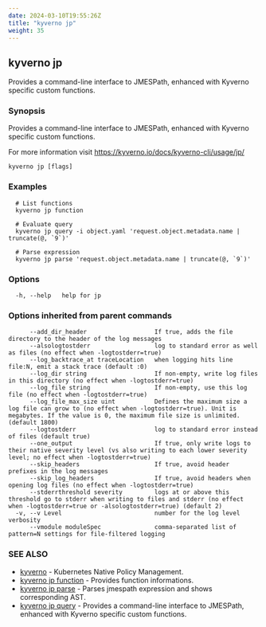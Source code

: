 ```yaml
---
date: 2024-03-10T19:55:26Z
title: "kyverno jp"
weight: 35
---
```

## kyverno jp

Provides a command-line interface to JMESPath, enhanced with Kyverno specific custom functions.

### Synopsis

Provides a command-line interface to JMESPath, enhanced with Kyverno specific custom functions.

  For more information visit https://kyverno.io/docs/kyverno-cli/usage/jp/

```
kyverno jp [flags]
```

### Examples

```
  # List functions
  kyverno jp function

  # Evaluate query
  kyverno jp query -i object.yaml 'request.object.metadata.name | truncate(@, `9`)'

  # Parse expression
  kyverno jp parse 'request.object.metadata.name | truncate(@, `9`)'
```

### Options

```
  -h, --help   help for jp
```

### Options inherited from parent commands

```
      --add_dir_header                   If true, adds the file directory to the header of the log messages
      --alsologtostderr                  log to standard error as well as files (no effect when -logtostderr=true)
      --log_backtrace_at traceLocation   when logging hits line file:N, emit a stack trace (default :0)
      --log_dir string                   If non-empty, write log files in this directory (no effect when -logtostderr=true)
      --log_file string                  If non-empty, use this log file (no effect when -logtostderr=true)
      --log_file_max_size uint           Defines the maximum size a log file can grow to (no effect when -logtostderr=true). Unit is megabytes. If the value is 0, the maximum file size is unlimited. (default 1800)
      --logtostderr                      log to standard error instead of files (default true)
      --one_output                       If true, only write logs to their native severity level (vs also writing to each lower severity level; no effect when -logtostderr=true)
      --skip_headers                     If true, avoid header prefixes in the log messages
      --skip_log_headers                 If true, avoid headers when opening log files (no effect when -logtostderr=true)
      --stderrthreshold severity         logs at or above this threshold go to stderr when writing to files and stderr (no effect when -logtostderr=true or -alsologtostderr=true) (default 2)
  -v, --v Level                          number for the log level verbosity
      --vmodule moduleSpec               comma-separated list of pattern=N settings for file-filtered logging
```

### SEE ALSO

* [kyverno](../kyverno)	 - Kubernetes Native Policy Management.
* [kyverno jp function](../kyverno_jp_function)	 - Provides function informations.
* [kyverno jp parse](../kyverno_jp_parse)	 - Parses jmespath expression and shows corresponding AST.
* [kyverno jp query](../kyverno_jp_query)	 - Provides a command-line interface to JMESPath, enhanced with Kyverno specific custom functions.

